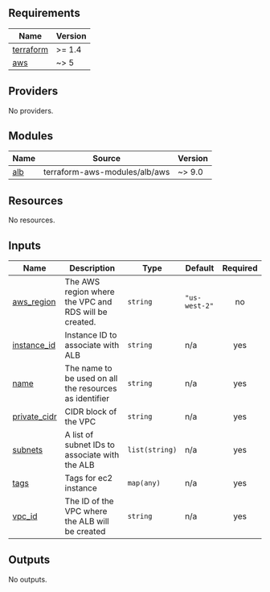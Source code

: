 <!-- BEGIN_TF_DOCS -->
## Requirements

| Name | Version |
|------|---------|
| <a name="requirement_terraform"></a> [terraform](#requirement\_terraform) | >= 1.4 |
| <a name="requirement_aws"></a> [aws](#requirement\_aws) | ~> 5 |

## Providers

No providers.

## Modules

| Name | Source | Version |
|------|--------|---------|
| <a name="module_alb"></a> [alb](#module\_alb) | terraform-aws-modules/alb/aws | ~> 9.0 |

## Resources

No resources.

## Inputs

| Name | Description | Type | Default | Required |
|------|-------------|------|---------|:--------:|
| <a name="input_aws_region"></a> [aws\_region](#input\_aws\_region) | The AWS region where the VPC and RDS will be created. | `string` | `"us-west-2"` | no |
| <a name="input_instance_id"></a> [instance\_id](#input\_instance\_id) | Instance ID to associate with ALB | `string` | n/a | yes |
| <a name="input_name"></a> [name](#input\_name) | The name to be used on all the resources as identifier | `string` | n/a | yes |
| <a name="input_private_cidr"></a> [private\_cidr](#input\_private\_cidr) | CIDR block of the VPC | `string` | n/a | yes |
| <a name="input_subnets"></a> [subnets](#input\_subnets) | A list of subnet IDs to associate with the ALB | `list(string)` | n/a | yes |
| <a name="input_tags"></a> [tags](#input\_tags) | Tags for ec2 instance | `map(any)` | n/a | yes |
| <a name="input_vpc_id"></a> [vpc\_id](#input\_vpc\_id) | The ID of the VPC where the ALB will be created | `string` | n/a | yes |

## Outputs

No outputs.
<!-- END_TF_DOCS -->
